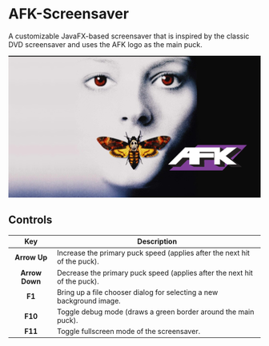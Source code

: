 # AFK-Screensaver

A customizable JavaFX-based screensaver that is inspired by the classic DVD screensaver and uses the AFK logo as the
main puck.


![Exemplary screenshot of the screensaver](doc/Screenshot_Screensaver.png)

## Controls

|      Key       | Description                                                               |
|:--------------:|---------------------------------------------------------------------------|
|  **Arrow Up**  | Increase the primary puck speed (applies after the next hit of the puck). |
| **Arrow Down** | Decrease the primary puck speed (applies after the next hit of the puck). |
|     **F1**     | Bring up a file chooser dialog for selecting a new background image.      |
|    **F10**     | Toggle debug mode (draws a green border around the main puck).            |
|    **F11**     | Toggle fullscreen mode of the screensaver.                                |

